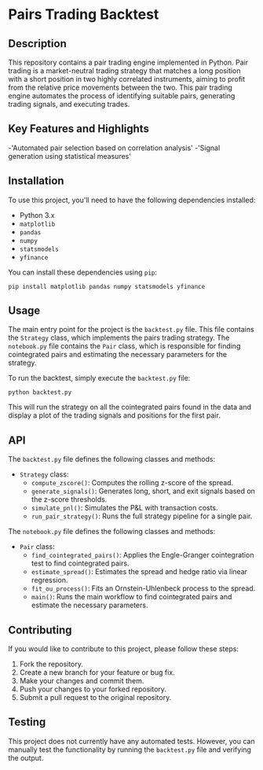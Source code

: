 # Pairs Trading Backtest

## Description
This repository contains a pair trading engine implemented in Python. Pair trading is a market-neutral trading strategy that matches a long position with a short position in two highly correlated instruments, aiming to profit from the relative price movements between the two. This pair trading engine automates the process of identifying suitable pairs, generating trading signals, and executing trades.

## Key Features and Highlights

-'Automated pair selection based on correlation analysis'
-'Signal generation using statistical measures'

## Installation

To use this project, you'll need to have the following dependencies installed:

- Python 3.x
- `matplotlib`
- `pandas`
- `numpy`
- `statsmodels`
- `yfinance`

You can install these dependencies using `pip`:

```
pip install matplotlib pandas numpy statsmodels yfinance
```

## Usage

The main entry point for the project is the `backtest.py` file. This file contains the `Strategy` class, which implements the pairs trading strategy. The `notebook.py` file contains the `Pair` class, which is responsible for finding cointegrated pairs and estimating the necessary parameters for the strategy.

To run the backtest, simply execute the `backtest.py` file:

```
python backtest.py
```

This will run the strategy on all the cointegrated pairs found in the data and display a plot of the trading signals and positions for the first pair.

## API

The `backtest.py` file defines the following classes and methods:

- `Strategy` class:
  - `compute_zscore()`: Computes the rolling z-score of the spread.
  - `generate_signals()`: Generates long, short, and exit signals based on the z-score thresholds.
  - `simulate_pnl()`: Simulates the P&L with transaction costs.
  - `run_pair_strategy()`: Runs the full strategy pipeline for a single pair.

The `notebook.py` file defines the following classes and methods:

- `Pair` class:
  - `find_cointegrated_pairs()`: Applies the Engle-Granger cointegration test to find cointegrated pairs.
  - `estimate_spread()`: Estimates the spread and hedge ratio via linear regression.
  - `fit_ou_process()`: Fits an Ornstein-Uhlenbeck process to the spread.
  - `main()`: Runs the main workflow to find cointegrated pairs and estimate the necessary parameters.

## Contributing

If you would like to contribute to this project, please follow these steps:

1. Fork the repository.
2. Create a new branch for your feature or bug fix.
3. Make your changes and commit them.
4. Push your changes to your forked repository.
5. Submit a pull request to the original repository.

## Testing

This project does not currently have any automated tests. However, you can manually test the functionality by running the `backtest.py` file and verifying the output.
